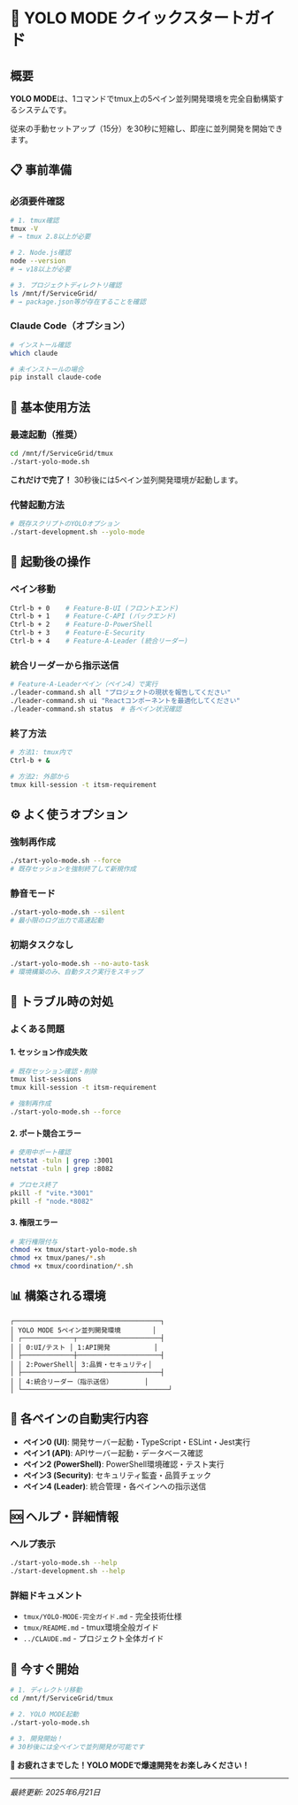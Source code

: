 # 🚀 YOLO MODE クイックスタートガイド

## 概要

**YOLO MODE**は、1コマンドでtmux上の5ペイン並列開発環境を完全自動構築するシステムです。

従来の手動セットアップ（15分）を30秒に短縮し、即座に並列開発を開始できます。

## 📋 事前準備

### 必須要件確認
```bash
# 1. tmux確認
tmux -V
# → tmux 2.8以上が必要

# 2. Node.js確認
node --version
# → v18以上が必要

# 3. プロジェクトディレクトリ確認
ls /mnt/f/ServiceGrid/
# → package.json等が存在することを確認
```

### Claude Code（オプション）
```bash
# インストール確認
which claude

# 未インストールの場合
pip install claude-code
```

## 🚀 基本使用方法

### 最速起動（推奨）
```bash
cd /mnt/f/ServiceGrid/tmux
./start-yolo-mode.sh
```

**これだけで完了！** 30秒後には5ペイン並列開発環境が起動します。

### 代替起動方法
```bash
# 既存スクリプトのYOLOオプション
./start-development.sh --yolo-mode
```

## 🎯 起動後の操作

### ペイン移動
```bash
Ctrl-b + 0    # Feature-B-UI (フロントエンド)
Ctrl-b + 1    # Feature-C-API (バックエンド)  
Ctrl-b + 2    # Feature-D-PowerShell
Ctrl-b + 3    # Feature-E-Security
Ctrl-b + 4    # Feature-A-Leader (統合リーダー)
```

### 統合リーダーから指示送信
```bash
# Feature-A-Leaderペイン（ペイン4）で実行
./leader-command.sh all "プロジェクトの現状を報告してください"
./leader-command.sh ui "Reactコンポーネントを最適化してください"
./leader-command.sh status  # 各ペイン状況確認
```

### 終了方法
```bash
# 方法1: tmux内で
Ctrl-b + &

# 方法2: 外部から
tmux kill-session -t itsm-requirement
```

## ⚙️ よく使うオプション

### 強制再作成
```bash
./start-yolo-mode.sh --force
# 既存セッションを強制終了して新規作成
```

### 静音モード
```bash
./start-yolo-mode.sh --silent
# 最小限のログ出力で高速起動
```

### 初期タスクなし
```bash
./start-yolo-mode.sh --no-auto-task
# 環境構築のみ、自動タスク実行をスキップ
```

## 🔧 トラブル時の対処

### よくある問題

#### 1. セッション作成失敗
```bash
# 既存セッション確認・削除
tmux list-sessions
tmux kill-session -t itsm-requirement

# 強制再作成
./start-yolo-mode.sh --force
```

#### 2. ポート競合エラー
```bash
# 使用中ポート確認
netstat -tuln | grep :3001
netstat -tuln | grep :8082

# プロセス終了
pkill -f "vite.*3001"
pkill -f "node.*8082"
```

#### 3. 権限エラー
```bash
# 実行権限付与
chmod +x tmux/start-yolo-mode.sh
chmod +x tmux/panes/*.sh
chmod +x tmux/coordination/*.sh
```

## 📊 構築される環境

```
┌─────────────────────────────────────┐
│ YOLO MODE 5ペイン並列開発環境        │
│ ┌─────────────┬─────────────────────┤
│ │ 0:UI/テスト │ 1:API開発           │
│ ├─────────────┼─────────────────────┤
│ │ 2:PowerShell│ 3:品質・セキュリティ│
│ ├─────────────┴─────────────────────┤
│ │ 4:統合リーダー（指示送信）        │
│ └─────────────────────────────────────┘
```

## 🎯 各ペインの自動実行内容

- **ペイン0 (UI)**: 開発サーバー起動・TypeScript・ESLint・Jest実行
- **ペイン1 (API)**: APIサーバー起動・データベース確認
- **ペイン2 (PowerShell)**: PowerShell環境確認・テスト実行
- **ペイン3 (Security)**: セキュリティ監査・品質チェック
- **ペイン4 (Leader)**: 統合管理・各ペインへの指示送信

## 🆘 ヘルプ・詳細情報

### ヘルプ表示
```bash
./start-yolo-mode.sh --help
./start-development.sh --help
```

### 詳細ドキュメント
- `tmux/YOLO-MODE-完全ガイド.md` - 完全技術仕様
- `tmux/README.md` - tmux環境全般ガイド
- `../CLAUDE.md` - プロジェクト全体ガイド

## 🚀 今すぐ開始

```bash
# 1. ディレクトリ移動
cd /mnt/f/ServiceGrid/tmux

# 2. YOLO MODE起動
./start-yolo-mode.sh

# 3. 開発開始！
# 30秒後には全ペインで並列開発が可能です
```

**🎉 お疲れさまでした！YOLO MODEで爆速開発をお楽しみください！**

---

*最終更新: 2025年6月21日*